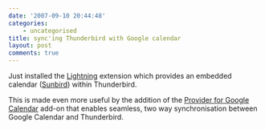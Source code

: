 ```yaml
---
date: '2007-09-10 20:44:48'
categories:
    - uncategorised
title: sync'ing Thunderbird with Google calendar
layout: post
comments: true
---
```

Just installed the
[Lightning](http://www.mozilla.org/projects/calendar/lightning/)
extension which provides an embedded calendar
([Sunbird](http://www.mozilla.org/projects/calendar/sunbird/)) within
Thunderbird.

This is made even more useful by the addition of the [Provider for
Google
Calendar](https://addons.mozilla.org/en-US/thunderbird/addon/4631)
add-on that enables seamless, two way synchronisation between Google
Calendar and Thunderbird.
